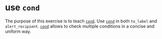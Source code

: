 # use `cond`

The purpose of this exercise is to teach [`cond`]. Use [`cond`] in both `to_label` and `alert_recipient`. [`cond`] allows to check
multiple conditions in a concise and uniform way.

[`cond`]: https://hexdocs.pm/elixir/Kernel.SpecialForms.html#cond/1
